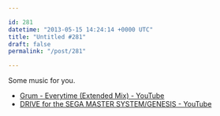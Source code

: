 ```yaml
---

id: 281
datetime: "2013-05-15 14:24:14 +0000 UTC"
title: "Untitled #281"
draft: false
permalink: "/post/281"

---
```


Some music for you. 

 
 * [Grum - Everytime (Extended Mix) - YouTube](http://www.youtube.com/watch?v=_mGNvrEqdfQ)
 * [DRIVE for the SEGA MASTER SYSTEM/GENESIS - YouTube](http://www.youtube.com/watch?v=WwphxegBpLY)


